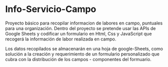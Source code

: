 # Info-Servicio-Campo
Proyecto básico para recopilar informacion de labores en campo, puntuales para una organización.
Dentro del proyecto se pretende usar las APIs de Google Sheets y codificar un formulario en Html, Css
y JavaScript que recogerá la información de labor realizada en campo.

Los datos recopilados se almacenarán en una hoja de google-Sheets, como solución a la creación y requerimiento de un formulario personalizado que cubra con la distribución de los campos - componentes del formuario.
